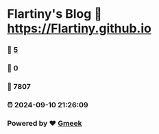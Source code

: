 # Flartiny's Blog :link: https://Flartiny.github.io 
### :page_facing_up: [5](https://Flartiny.github.io/tag.html) 
### :speech_balloon: 0 
### :hibiscus: 7807 
### :alarm_clock: 2024-09-10 21:26:09 
### Powered by :heart: [Gmeek](https://github.com/Meekdai/Gmeek)
